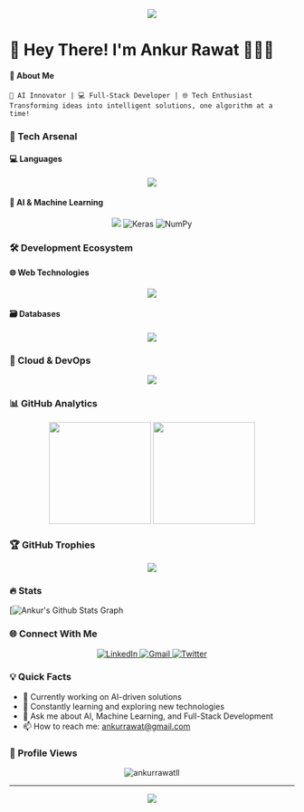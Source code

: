 
<p align="center">
    <img src="https://capsule-render.vercel.app/api?type=waving&color=gradient&height=100&section=header"/>
</p>
 <h1>🌟 Hey There! I'm Ankur Rawat 👨‍💻🚀
</h1> 
<h4>📌 About Me  </h4>


```
🧠 AI Innovator | 💻 Full-Stack Developer | 🌐 Tech Enthusiast
Transforming ideas into intelligent solutions, one algorithm at a time!
```

### 🔬 Tech Arsenal

#### 💻 Languages
<p align="center">
    <img src="https://skillicons.dev/icons?i=python,javascript,java,dart,r,julia" />
</p>

#### 🤖 AI & Machine Learning
<p align="center">
    <img src="https://skillicons.dev/icons?i=tensorflow,pytorch,sklearn,pytorch" />
    <img alt="Keras" src="https://img.shields.io/badge/Keras-%23D00000.svg?style=for-the-badge&logo=Keras&logoColor=white">
    <img alt="NumPy" src="https://img.shields.io/badge/numpy-%23013243.svg?style=for-the-badge&logo=numpy&logoColor=white">
</p>

### 🛠 Development Ecosystem

#### 🌐 Web Technologies
<p align="center">
    <img src="https://skillicons.dev/icons?i=react,html,css,tailwind,bootstrap,django" />
</p>

#### 🗃 Databases
<p align="center">
    <img src="https://skillicons.dev/icons?i=mysql,mongodb,postgres,sqlite" />
</p>

### 🚀 Cloud & DevOps
<p align="center">
    <img src="https://skillicons.dev/icons?i=aws,firebase,heroku,docker,git,github" />
</p>

### 📊 GitHub Analytics
<p align="center">
    <img height="180em" src="https://github-readme-stats.vercel.app/api?username=ankurrawatll&show_icons=true&theme=tokyonight&include_all_commits=true&count_private=true"/>
    <img height="180em" src="https://github-readme-stats.vercel.app/api/top-langs/?username=ankurrawatll&layout=compact&langs_count=7&theme=tokyonight"/>
</p>

### 🏆 GitHub Trophies
<p align="center">
    <img src="https://github-profile-trophy.vercel.app/?username=ankurrawatll&theme=tokyonight&no-frame=true&row=1&column=7" />
</p>

### 🔥 Stats

[![Ankur's Github Stats Graph](https://github-profile-summary-cards.vercel.app/api/cards/profile-details?username=ankurrawatll&theme=radical&hide_border=true)



### 🌐 Connect With Me
<p align="center">
    <a href="https://www.linkedin.com/in/ankur-rawat-a638761b3/" target="_blank">
        <img alt="LinkedIn" src="https://img.shields.io/badge/LinkedIn-0077B5?style=for-the-badge&logo=linkedin&logoColor=white"/>
    </a>
    <a href="mailto:ankurrawat@gmail.com" target="_blank">
        <img alt="Gmail" src="https://img.shields.io/badge/Gmail-D14836?style=for-the-badge&logo=gmail&logoColor=white"/>
    </a>
    <a href="https://twitter.com/ankurrawat" target="_blank">
        <img alt="Twitter" src="https://img.shields.io/badge/Twitter-1DA1F2?style=for-the-badge&logo=twitter&logoColor=white"/>
    </a>
</p>

### 💡 Quick Facts
- 🔭 Currently working on AI-driven solutions
- 🌱 Constantly learning and exploring new technologies
- 💬 Ask me about AI, Machine Learning, and Full-Stack Development
- 📫 How to reach me: ankurrawat@gmail.com

### 🎨 Profile Views
<p align="center"> 
    <img src="https://komarev.com/ghpvc/?username=ankurrawatll&label=Profile%20views&color=0e75b6&style=flat" alt="ankurrawatll" /> 
</p>

---


<p align="center">
    <img src="https://capsule-render.vercel.app/api?type=waving&color=gradient&height=100&section=footer"/>
</p>

